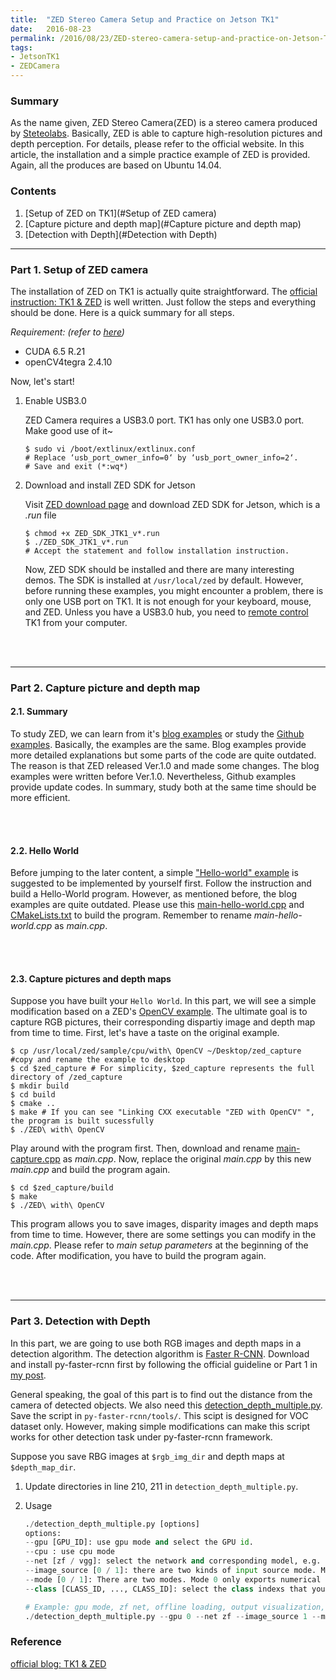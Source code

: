 ```yaml
---
title:  "ZED Stereo Camera Setup and Practice on Jetson TK1"
date:   2016-08-23
permalink: /2016/08/23/ZED-stereo-camera-setup-and-practice-on-Jetson-TK1
tags: 
- JetsonTK1
- ZEDCamera
---
```



### Summary

As the name given, ZED Stereo Camera(ZED) is a stereo camera produced by [Steteolabs](https://www.stereolabs.com/). Basically, ZED is able to capture high-resolution pictures and depth perception. For details, please refer to the official website. In this article, the installation and a simple practice example of ZED is provided. Again, all the produces are based on Ubuntu 14.04.

### Contents

1. [Setup of ZED on TK1](#Setup of ZED camera)
2. [Capture picture and depth map](#Capture picture and depth map)
3. [Detection with Depth](#Detection with Depth)

___
<a name = "Setup of ZED camera"></a>
### Part 1. Setup of ZED camera

The installation of ZED on TK1 is actually quite straightforward. The [official instruction: TK1 & ZED](https://www.stereolabs.com/blog/index.php/2015/09/24/getting-started-with-jetson-tk1-and-zed/) is well written. Just follow the steps and everything should be done. Here is a quick summary for all steps. 

*Requirement: (refer to [here](https://huangying-zhan.github.io/2016/08/16/Caffe-installation-and-practice-on-Jetson-TK1.html#Caffe%20installation%20on%20TK1))*

* CUDA 6.5 R.21
* openCV4tegra 2.4.10

Now, let's start!

1. Enable USB3.0
	
    ZED Camera requires a USB3.0 port. TK1 has only one USB3.0 port. Make good use of it~

    ```
    $ sudo vi /boot/extlinux/extlinux.conf
    # Replace ‘usb_port_owner_info=0‘ by ‘usb_port_owner_info=2‘.
    # Save and exit (*:wq*)
    ```

2. Download and install ZED SDK for Jetson

	Visit [ZED download page](https://www.stereolabs.com/developers/#download_anchor) and download ZED SDK for Jetson, which is a *.run* file
    
    ```
    $ chmod +x ZED_SDK_JTK1_v*.run
	$ ./ZED_SDK_JTK1_v*.run
    # Accept the statement and follow installation instruction.
    ```

	Now, ZED SDK should be installed and there are many interesting demos. The SDK is installed at `/usr/local/zed` by default. However, before running these examples, you might encounter a problem, there is only one USB port on TK1. It is not enough for your keyboard, mouse, and ZED. Unless you have a USB3.0 hub, you need to [remote control](https://huangying-zhan.github.io/2016/09/13/Linux-cheat-sheet.html#Remote) TK1 from your computer. 

<br></br>
___

<a name="Capture picture and depth map"></a>
### Part 2. Capture picture and depth map

#### 2.1. Summary
To study ZED, we can learn from it's [blog examples](https://www.stereolabs.com/blog/) or study the [Github examples](https://github.com/stereolabs). Basically, the examples are the same. Blog examples provide more detailed explanations but some parts of the code are quite outdated. The reason is that ZED released Ver.1.0 and made some changes. The blog examples were written before Ver.1.0. Nevertheless, Github examples provide update codes. In summary, study both at the same time should be more efficient. 

<br></br>

#### 2.2. Hello World
Before jumping to the later content, a simple ["Hello-world" example](https://www.stereolabs.com/blog/index.php/2015/07/15/hello-world/) is suggested to be implemented by yourself first. Follow the instruction and build a Hello-World program. However, as mentioned before, the blog examples are quite outdated. Please use this [main-hello-world.cpp](https://www.dropbox.com/s/i9zhg15stjfgp5u/main-hello-world.cpp?dl=0) and [CMakeLists.txt](https://www.dropbox.com/s/uoe0iwjp582klq0/CMakeLists.txt?dl=0) to build the program. Remember to rename *main-hello-world.cpp* as *main.cpp*.

<br></br>

#### 2.3. Capture pictures and depth maps
Suppose you have built your `Hello World`. In this part, we will see a simple modification based on a ZED's [OpenCV example](https://github.com/stereolabs/zed-opencv). The ultimate goal is to capture RGB pictures, their corresponding dispartiy image and depth map from time to time. First, let's have a taste on the original example.

```
$ cp /usr/local/zed/sample/cpu/with\ OpenCV ~/Desktop/zed_capture #copy and rename the example to desktop
$ cd $zed_capture # For simplicity, $zed_capture represents the full directory of /zed_capture
$ mkdir build
$ cd build
$ cmake ..
$ make # If you can see "Linking CXX executable "ZED with OpenCV" ", the program is built sucessfully
$ ./ZED\ with\ OpenCV
```

Play around with the program first. Then, download and rename [main-capture.cpp](https://www.dropbox.com/s/g2g7m0flsubfe5v/main_capture.cpp?dl=0) as *main.cpp*.
Now, replace the original *main.cpp* by this new *main.cpp* and build the program again.

```
$ cd $zed_capture/build
$ make
$ ./ZED\ with\ OpenCV
```

This program allows you to save images, disparity images and depth maps from time to time. However, there are some settings you can modify in the *main.cpp*. Please refer to *main setup parameters* at the beginning of the code. After modification, you have to build the program again.


<br></br>
___

<a name="Detection with Depth"></a>

### Part 3. Detection with Depth

In this part, we are going to use both RGB images and depth maps in a detection algorithm. The detection algorithm is [Faster R-CNN](https://github.com/rbgirshick/py-faster-rcnn). Download and install py-faster-rcnn first by following the official guideline or Part 1 in [my post](https://huangying-zhan.github.io/2016/09/22/detection-faster-rcnn.html). 

General speaking, the goal of this part is to find out the distance from the camera of detected objects. We also need this [detection_depth_multiple.py](https://www.dropbox.com/s/o3hboq7svgm1reh/detection_depth_multiple.py?dl=0). Save the script in `py-faster-rcnn/tools/`. This scipt is designed for VOC dataset only. However, making simple modifications can make this script works for other detection task under py-faster-rcnn framework.

Suppose you save RBG images at `$rgb_img_dir` and depth maps at `$depth_map_dir`. 

1. Update directories in line 210, 211 in `detection_depth_multiple.py`.

2. Usage

	```python
    ./detection_depth_multiple.py [options]
    options:
    --gpu [GPU_ID]: use gpu mode and select the GPU id.
    --cpu : use cpu mode
    --net [zf / vgg]: select the network and corresponding model, e.g. zf, vgg
    --image_source [0 / 1]: there are two kinds of input source mode. Mode 0 means online loading, which loads same rgb image and depth map from the directories. Mode 1 is offline loading mode. It loads a set of images.
    --mode [0 / 1]: There are two modes. Mode 0 only exports numerical information, including bounding boxes coordinates and depth; Mode 1 visualizes the result.
    --class [CLASS_ID, ..., CLASS_ID]: select the class indexs that you are going to detect. In VOC dataset, there are 20 classes.
    
    # Example: gpu mode, zf net, offline loading, output visualization, 15th class is interested
    ./detection_depth_multiple.py --gpu 0 --net zf --image_source 1 --mode 1 --class [15]
    ```




### Reference


[official blog: TK1 & ZED](https://www.stereolabs.com/blog/index.php/2015/09/24/getting-started-with-jetson-tk1-and-zed/)    